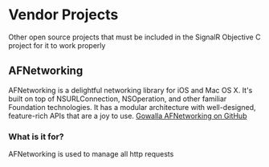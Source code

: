# Vendor Projects 
Other open source projects that must be included in the SignalR Objective C project for it to work properly

## AFNetworking
AFNetworking is a delightful networking library for iOS and Mac OS X. It's built on top of NSURLConnection, NSOperation, and other familiar Foundation technologies. It has a modular architecture with well-designed, feature-rich APIs that are a joy to use.
[Gowalla AFNetworking on GitHub](https://github.com/AFNetworking/AFNetworking)

### What is it for?
AFNetworking is used to manage all http requests